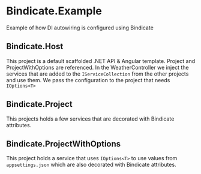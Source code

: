 # Bindicate.Example
Example of how DI autowiring is configured using Bindicate 

## Bindicate.Host

This project is a default scaffolded .NET API & Angular template. Project and ProjectWithOptions are referenced.
In the WeatherController we inject the services that are added to the `IServiceCollection` from the other projects and use them.
We pass the configuration to the project that needs `IOptions<T>`

## Bindicate.Project

This projects holds a few services that are decorated with Bindicate attributes.

## Bindicate.ProjectWithOptions

This project holds a service that uses `IOptions<T>` to use values from `appsettings.json` which are also decorated with Bindicate attributes.
